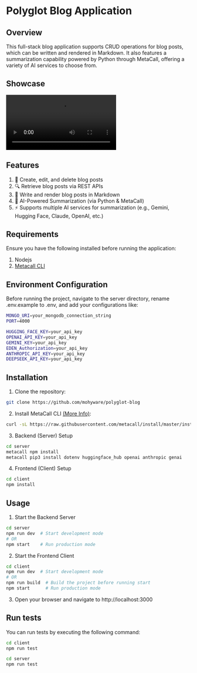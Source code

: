 # Polyglot Blog Application

## Overview
This full-stack blog application supports CRUD operations for blog posts, which can be written and rendered in Markdown. It also features a summarization capability powered by Python through MetaCall, offering a variety of AI services to choose from.
## Showcase
![Video](./showcase/showcase.mp4)
## Features
1. 📝 Create, edit, and delete blog posts
2. 🔍 Retrieve blog posts via REST APIs
3. 📄 Write and render blog posts in Markdown
4. 🤖 AI-Powered Summarization (via Python & MetaCall)
5. ⚡ Supports multiple AI services for summarization (e.g., Gemini, Hugging Face, Claude, OpenAI, etc.)
## Requirements
Ensure you have the following installed before running the application:
1. Nodejs
2. [Metacall CLI](https://github.com/metacall/install)

## Environment Configuration
Before running the project, navigate to the server directory, rename .env.example to .env, and add your configurations like:
```bash
MONGO_URI=your_mongodb_connection_string
PORT=4000

HUGGING_FACE_KEY=your_api_key
OPENAI_API_KEY=your_api_key
GEMINI_KEY=your_api_key
EDEN_Authorization=your_api_key
ANTHROPIC_API_KEY=your_api_key
DEEPSEEK_API_KEY=your_api_key
```
## Installation
1. Clone the repository:

```sh
git clone https://github.com/mohyware/polyglot-blog
```

2. Install MetaCall CLI [(More Info)](https://github.com/metacall/install):

```sh
curl -sL https://raw.githubusercontent.com/metacall/install/master/install.sh | sh
```
3. Backend (Server) Setup
```bash
cd server
metacall npm install
metacall pip3 install dotenv huggingface_hub openai anthropic genai
```
4. Frontend (Client) Setup
```bash
cd client
npm install
```
## Usage
1. Start the Backend Server
```bash
cd server
npm run dev  # Start development mode
# OR
npm start    # Run production mode
```
2. Start the Frontend Client
```bash
cd client
npm run dev  # Start development mode
# OR
npm run build  # Build the project before running start
npm start      # Run production mode
```
3. Open your browser and navigate to http://localhost:3000
## Run tests
You can run tests by executing the following command:
```bash
cd client
npm run test
```
```bash
cd server
npm run test
```